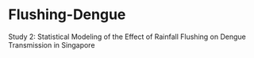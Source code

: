 # Flushing-Dengue
Study 2: Statistical Modeling of the Effect of Rainfall Flushing on Dengue Transmission in Singapore
